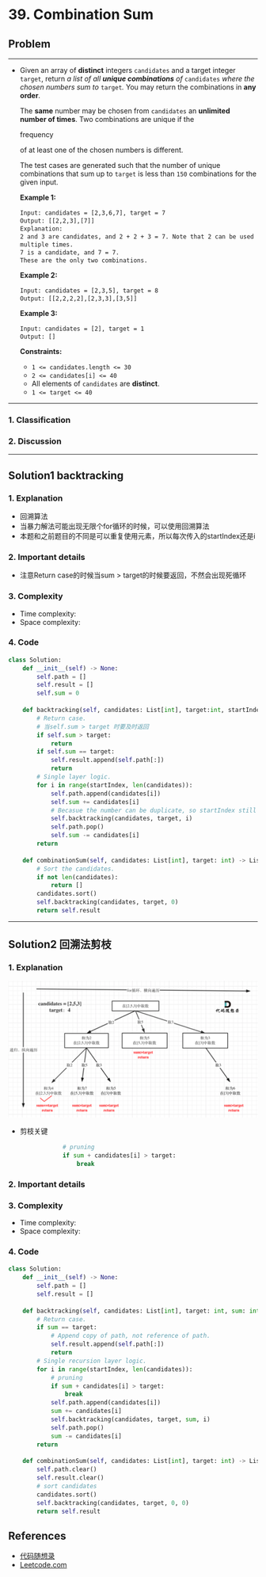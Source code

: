 # 39. Combination Sum

## Problem

*****

- Given an array of **distinct** integers `candidates` and a target integer `target`, return *a list of all **unique combinations** of* `candidates` *where the chosen numbers sum to* `target`*.* You may return the combinations in **any order**.

  The **same** number may be chosen from `candidates` an **unlimited number of times**. Two combinations are unique if the 

  frequency

   of at least one of the chosen numbers is different.

  

  The test cases are generated such that the number of unique combinations that sum up to `target` is less than `150` combinations for the given input.

   

  **Example 1:**

  ```
  Input: candidates = [2,3,6,7], target = 7
  Output: [[2,2,3],[7]]
  Explanation:
  2 and 3 are candidates, and 2 + 2 + 3 = 7. Note that 2 can be used multiple times.
  7 is a candidate, and 7 = 7.
  These are the only two combinations.
  ```

  **Example 2:**

  ```
  Input: candidates = [2,3,5], target = 8
  Output: [[2,2,2,2],[2,3,3],[3,5]]
  ```

  **Example 3:**

  ```
  Input: candidates = [2], target = 1
  Output: []
  ```

   

  **Constraints:**

  - `1 <= candidates.length <= 30`
  - `2 <= candidates[i] <= 40`
  - All elements of `candidates` are **distinct**.
  - `1 <= target <= 40`

******

### 1. Classification



### 2. Discussion





*******

## Solution1 backtracking

### 1. Explanation

- 回溯算法
- 当暴力解法可能出现无限个for循环的时候，可以使用回溯算法
- 本题和之前题目的不同是可以重复使用元素，所以每次传入的startIndex还是i



### 2. Important details

- 注意Return case的时候当sum > target的时候要返回，不然会出现死循环



### 3. Complexity

- Time complexity:
- Space complexity:



### 4. Code

```python
class Solution:
    def __init__(self) -> None:
        self.path = []
        self.result = []
        self.sum = 0

    def backtracking(self, candidates: List[int], target:int, startIndex: int) -> None:
        # Return case.
        # 当self.sum > target 时要及时返回
        if self.sum > target:
            return
        if self.sum == target:
            self.result.append(self.path[:])
            return
        # Single layer logic.
        for i in range(startIndex, len(candidates)):
            self.path.append(candidates[i])
            self.sum += candidates[i]
            # Becasue the number can be duplicate, so startIndex still is i.
            self.backtracking(candidates, target, i)
            self.path.pop()
            self.sum -= candidates[i]
        return

    def combinationSum(self, candidates: List[int], target: int) -> List[List[int]]:
        # Sort the candidates.
        if not len(candidates):
            return []
        candidates.sort()
        self.backtracking(candidates, target, 0)
        return self.result
```



********

## Solution2 回溯法剪枝

### 1. Explanation

<img src="./0039%20Combination%20Sum.assets/20201223170730367-20230310135337214.png" alt="39.组合总和" style="zoom:50%;" />

- 剪枝关键

  ```python
              # pruning
              if sum + candidates[i] > target:
                  break
  ```

  

### 2. Important details





### 3. Complexity

- Time complexity:
- Space complexity:



### 4. Code

```python
class Solution:
    def __init__(self) -> None:
        self.path = []
        self.result = []
    
    def backtracking(self, candidates: List[int], target: int, sum: int, startIndex: int) -> None:
        # Return case.
        if sum == target:
            # Append copy of path, not reference of path.
            self.result.append(self.path[:])
            return
        # Single recursion layer logic.
        for i in range(startIndex, len(candidates)):
            # pruning
            if sum + candidates[i] > target:
                break
            self.path.append(candidates[i])
            sum += candidates[i]
            self.backtracking(candidates, target, sum, i)
            self.path.pop()
            sum -= candidates[i]
        return

    def combinationSum(self, candidates: List[int], target: int) -> List[List[int]]:
        self.path.clear()
        self.result.clear()
        # sort candidates
        candidates.sort()
        self.backtracking(candidates, target, 0, 0)
        return self.result
```

## References

- [代码随想录 ](https://github.com/youngyangyang04/leetcode-master)
- [Leetcode.com](https://leetcode.com/problemset/all/)
